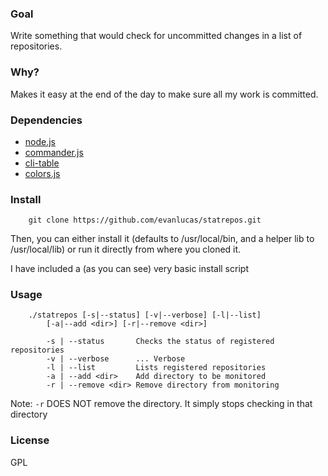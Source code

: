 ### Goal
Write something that would check for uncommitted changes in a list of repositories.

### Why?
Makes it easy at the end of the day to make sure all my work is committed.

### Dependencies
- [node.js](https://github.com/joyent/node)
- [commander.js](https://github.com/visionmedia/commander.js)
- [cli-table](https://github.com/LearnBoost/cli-table)
- [colors.js](https://github.com/marak/colors.js)

### Install

		git clone https://github.com/evanlucas/statrepos.git

Then, you can either install it (defaults to /usr/local/bin, and a helper lib to /usr/local/lib) or run it directly from where you cloned it.

I have included a (as you can see) very basic install script

### Usage

		./statrepos [-s|--status] [-v|--verbose] [-l|--list]
			[-a|--add <dir>] [-r|--remove <dir>]

			-s | --status		Checks the status of registered repositories
			-v | --verbose		... Verbose
			-l | --list			Lists registered repositories
			-a | --add <dir>	Add directory to be monitored
			-r | --remove <dir>	Remove directory from monitoring

Note: `-r` DOES NOT remove the directory.  It simply stops checking in that directory

### License
GPL
